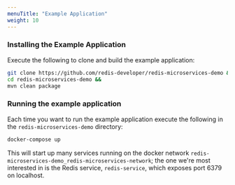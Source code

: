 ```yaml
---
menuTitle: "Example Application"
weight: 10
---
```


### Installing the Example Application
Execute the following to clone and build the example application:

```sh
git clone https://github.com/redis-developer/redis-microservices-demo &&
cd redis-microservices-demo &&
mvn clean package
```

### Running the example application
Each time you want to run the example application execute the following in the `redis-microservices-demo` directory:

```sh
docker-compose up
```

This will start up many services running on the docker network `redis-microservices-demo_redis-microservices-network`; the one we're most interested in is the Redis service, `redis-service`, which exposes port 6379 on localhost. 

